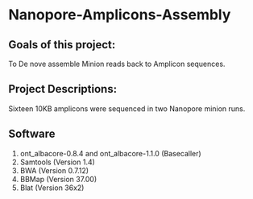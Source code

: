 # Nanopore-Amplicons-Assembly

## Goals of this project: 
   
To De nove assemble Minion reads back to Amplicon sequences. 

## Project Descriptions:

Sixteen 10KB amplicons were sequenced in two Nanopore minion runs.

## Software
  1. ont_albacore-0.8.4 and  ont_albacore-1.1.0 (Basecaller)
  2. Samtools (Version 1.4)
  3. BWA (Version 0.7.12)
  4. BBMap (Version 37.00)
  5. Blat (Version 36x2)
  
